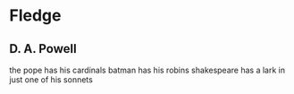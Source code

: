 # Fledge
## D. A. Powell
the pope has his cardinals
batman has his robins
shakespeare has a lark
in just one of his sonnets